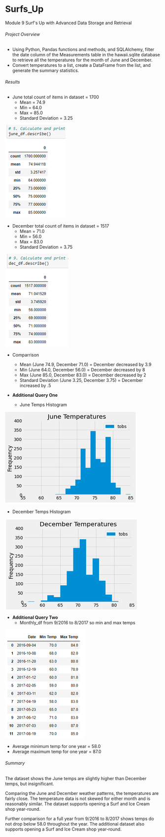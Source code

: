 # Surfs_Up
Module 9 Surf's Up with Advanced Data Storage and Retrieval
###### Project Overview
- Using Python, Pandas functions and methods, and SQLAlchemy, filter the date column of the Measurements table in the hawaii.sqlite database to retrieve all the temperatures for the month of June and December.
- Convert temperatures to a list, create a DataFrame from the list, and generate the summary statistics.
###### Results
- June total count of items in dataset = 1700 
  - Mean = 74.9 
  - Min = 64.0 
  - Max = 85.0
  - Standard Deviation = 3.25

![june_df.describe_d1](https://github.com/robyndook/Surfs_Up/blob/d6dbbc602356c8c54aee2e31584bd5eabb96fc5d/Analysis/june_df.describe_d1.png)

- December total count of items in dataset = 1517 
  - Mean = 71.0
  - Min = 56.0
  - Max = 83.0
  - Standard Deviation = 3.75

![dec_df.describe_d2](https://github.com/robyndook/Surfs_Up/blob/d6dbbc602356c8c54aee2e31584bd5eabb96fc5d/Analysis/dec_df.describe_d2.png)

- Comparrison 
  - Mean (June 74.9, December 71.0) =  December decreased by 3.9
  - Min (June 64.0, December 56.0) =  December decreased by 8  
  - Max (June 85.0, December 83.0) =  December decreased by 2
  - Standard Deviation (June 3.25, December 3.75) =  December increased by .5

- **Additional Query One**
  - June Temps Histogram

![june_temps](https://github.com/robyndook/Surfs_Up/blob/d6dbbc602356c8c54aee2e31584bd5eabb96fc5d/Analysis/june_temps.png)

  - December Temps Histogram

![dec_temps](https://github.com/robyndook/Surfs_Up/blob/d6dbbc602356c8c54aee2e31584bd5eabb96fc5d/Analysis/dec_temps.png)

- **Additional Query Two**
  - Monthly_df from 9/2016 to 8/2017 so min and max temps
  
![monthly_df](https://github.com/robyndook/Surfs_Up/blob/e66784ae093711e8211a11587b4ccc135d8c9eef/Analysis/monthly_df.png)  
  
  - Average minimum temp for one year = 58.0
  - Average maximum temp for one year = 87.0  

###### Summary
The dataset shows the June temps are slightly higher than December temps, but insignificant.

Comparing the June and December weather patterns, the temperatures are fairly close. The temperature data is not skewed for either month and is reasonably similar. The dataset supports opening a Surf and Ice Cream shop year-round.

Further comparison for a full year from 9/2016 to 8/2017 shows temps do not drop below 58.0 throughout the year. The additional dataset also supports opening a Surf and Ice Cream shop year-round.



<!--
Overview of the statistical analysis:

The purpose of the analysis is well defined. (3 pt)
Results:

There is a bulleted list that addresses the three key differences in weather between June and December. (6 pt)
Summary:

There is a high-level summary of the results and there are two additional queries to perform to gather more weather data for June and December. (5 pt)
-->
